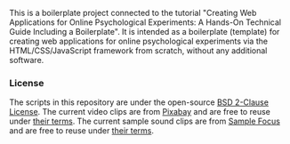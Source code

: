 This is a boilerplate project connected to the tutorial "Creating Web Applications for Online Psychological Experiments: A Hands-On Technical Guide Including a Boilerplate". It is intended as a boilerplate (template) for creating web applications for online psychological experiments via the HTML/CSS/JavaScript framework from scratch, without any additional software.

### License

The scripts in this repository are under the open-source [BSD 2-Clause License](https://github.com/gasparl/expapp/blob/master/LICENSE.md). The current video clips are from [Pixabay](https://pixabay.com/) and are free to reuse under [their terms](https://pixabay.com/service/license/). The current sample sound clips are from [Sample Focus](https://samplefocus.com/) and are free to reuse under [their terms](https://samplefocus.com/license).